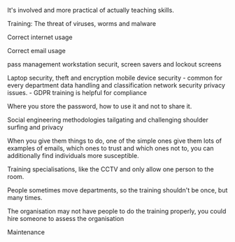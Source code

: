 It's involved and more practical of actually teaching skills.



Training:
The threat of viruses, worms and malware

Correct internet usage

Correct email usage

pass management
workstation securit, screen savers and lockout screens

Laptop security, theft and encryption
mobile device security - common for every department
data handling and classification
network security
privacy issues. - GDPR training is helpful for compliance


Where you store the password, how to use it and not to share it.



Social engineering methodologies
tailgating and challenging
shoulder surfing and privacy


When you give them things to do, one of the simple ones give them lots of examples of emails, which ones to trust and which ones not to, you can additionally find individuals more susceptible.

Training specialisations, like the CCTV and only allow one person to the room.

People sometimes move departments, so the training shouldn't be once, but many times.


The organisation may not have people to do the training properly, you could hire someone to assess the organisation

Maintenance